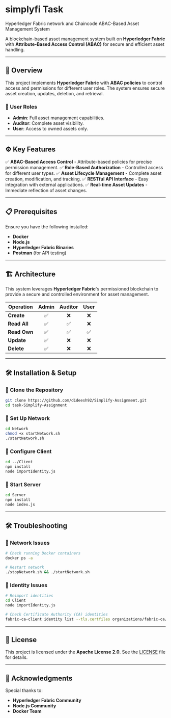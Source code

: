 # simplyfi Task
Hyperledger Fabric network and Chaincode
ABAC-Based Asset Management System

A blockchain-based asset management system built on **Hyperledger Fabric** with **Attribute-Based Access Control (ABAC)** for secure and efficient asset handling.

---

## 📌 Overview
This project implements **Hyperledger Fabric** with **ABAC policies** to control access and permissions for different user roles. The system ensures secure asset creation, updates, deletion, and retrieval.

### 👥 User Roles
- **Admin**: Full asset management capabilities.
- **Auditor**: Complete asset visibility.
- **User**: Access to owned assets only.

---

## ⚙️ Key Features
✅ **ABAC-Based Access Control** - Attribute-based policies for precise permission management.
✅ **Role-Based Authorization** - Controlled access for different user types.
✅ **Asset Lifecycle Management** - Complete asset creation, modification, and tracking.
✅ **RESTful API Interface** - Easy integration with external applications.
✅ **Real-time Asset Updates** - Immediate reflection of asset changes.

---

## 📋 Prerequisites
Ensure you have the following installed:
- **Docker**
- **Node.js**
- **Hyperledger Fabric Binaries**
- **Postman** (for API testing)

---

## 🏗️ Architecture
This system leverages **Hyperledger Fabric**'s permissioned blockchain to provide a secure and controlled environment for asset management.

| Operation  | Admin | Auditor | User  |
|------------|:-----:|:-------:|:-----:|
| **Create** | ✅   | ❌    | ❌   |
| **Read All** | ✅   | ✅    | ❌   |
| **Read Own** | ✅   | ✅    | ✅   |
| **Update** | ✅   | ❌    | ❌   |
| **Delete** | ✅   | ❌    | ❌   |

---

## 🛠️ Installation & Setup
### 🔹 Clone the Repository
```sh
git clone https://github.com/dideesh92/Simplify-Assignment.git
cd task-Simplify-Assignment
```

### 🔹 Set Up Network
```sh
cd Network
chmod +x startNetwork.sh
./startNetwork.sh
```

### 🔹 Configure Client
```sh
cd ../Client
npm install
node importIdentity.js
```

### 🔹 Start Server
```sh
cd Server
npm install
node index.js
```

---

## 🛠️ Troubleshooting
### 🔹 Network Issues
```sh
# Check running Docker containers
docker ps -a

# Restart network
./stopNetwork.sh && ./startNetwork.sh
```

### 🔹 Identity Issues
```sh
# Reimport identities
cd Client
node importIdentity.js

# Check Certificate Authority (CA) identities
fabric-ca-client identity list --tls.certfiles organizations/fabric-ca/organization1/ca-cert.pem
```

---

## 📜 License
This project is licensed under the **Apache License 2.0**. See the [LICENSE](LICENSE) file for details.

---

## 🎉 Acknowledgments
Special thanks to:
- **Hyperledger Fabric Community**
- **Node.js Community**
- **Docker Team**

